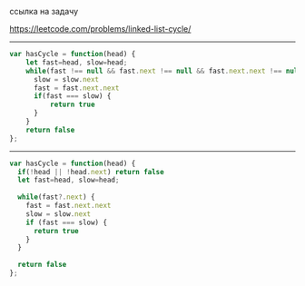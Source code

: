 ссылка на задачу 

https://leetcode.com/problems/linked-list-cycle/


---
```js
var hasCycle = function(head) {
    let fast=head, slow=head;
    while(fast !== null && fast.next !== null && fast.next.next !== null) {
      slow = slow.next
      fast = fast.next.next
      if(fast === slow) {
          return true
      }
    }
    return false
};
```
---

```js
var hasCycle = function(head) {
  if(!head || !head.next) return false
  let fast=head, slow=head;
  
  while(fast?.next) {
    fast = fast.next.next
    slow = slow.next
    if (fast === slow) {
      return true    
    }
  }
  
  return false
};
```
